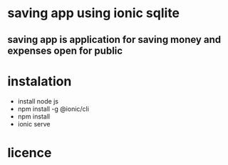 # saving app using ionic sqlite
## saving app is application for saving money and expenses open for public

# instalation
* install node js
* npm install -g @ionic/cli
* npm install
* ionic serve


# licence
